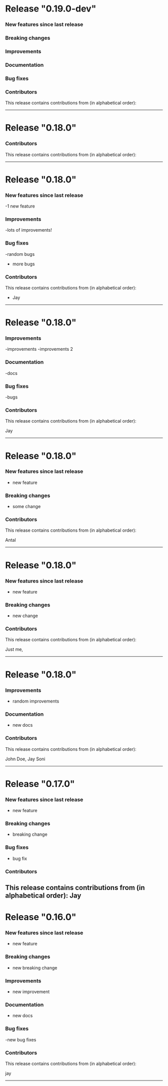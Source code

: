 # Release "0.19.0-dev"


### New features since last release

### Breaking changes

### Improvements

### Documentation

### Bug fixes

### Contributors

This release contains contributions from (in alphabetical order):

---
# Release "0.18.0"



### Contributors

This release contains contributions from (in alphabetical order):

---
# Release "0.18.0"



### New features since last release
-1 new feature

### Improvements
-lots of improvements! 

### Bug fixes
-random bugs
- more bugs

### Contributors

This release contains contributions from (in alphabetical order):

- Jay 

---
# Release "0.18.0"



### Improvements
-improvements
-improvements 2

### Documentation
-docs

### Bug fixes
-bugs 

### Contributors

This release contains contributions from (in alphabetical order):

Jay

---
# Release "0.18.0"



### New features since last release
- new feature 

### Breaking changes
- some change

### Contributors

This release contains contributions from (in alphabetical order):

Antal

---
# Release "0.18.0"



### New features since last release
- new feature 

### Breaking changes
- new change 

### Contributors

This release contains contributions from (in alphabetical order):

Just me,

---
# Release "0.18.0"


### Improvements
- random improvements

### Documentation
- new docs

### Contributors

This release contains contributions from (in alphabetical order):

John Doe, Jay Soni

---
# Release "0.17.0"

### New features since last release
- new feature

### Breaking changes
- breaking change

### Bug fixes
- bug fix

### Contributors

This release contains contributions from (in alphabetical order):
Jay
---
# Release "0.16.0"

### New features since last release
- new feature

### Breaking changes
- new breaking change

### Improvements
- new improvement

### Documentation
- new docs

### Bug fixes
-new bug fixes 

### Contributors

This release contains contributions from (in alphabetical order):

jay

---
